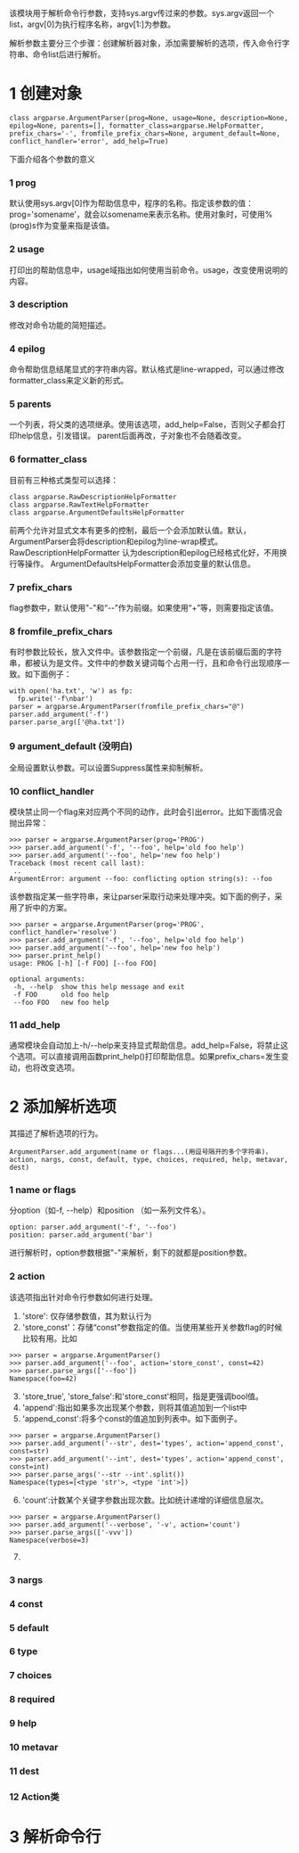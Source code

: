 该模块用于解析命令行参数，支持sys.argv传过来的参数。sys.argv返回一个list，argv[0]为执行程序名称，argv[1:]为参数。

解析参数主要分三个步骤：创建解析器对象，添加需要解析的选项，传入命令行字符串、命令list后进行解析。

# 1 创建对象
```
class argparse.ArgumentParser(prog=None, usage=None, description=None, epilog=None, parents=[], formatter_class=argparse.HelpFormatter, prefix_chars='-', fromfile_prefix_chars=None, argument_default=None, conflict_handler='error', add_help=True)
```
下面介绍各个参数的意义
### 1 prog
默认使用sys.argv[0]作为帮助信息中，程序的名称。指定该参数的值：prog='somename'，就会以somename来表示名称。使用对象时，可使用%(prog)s作为变量来指是该值。

### 2 usage
打印出的帮助信息中，usage域指出如何使用当前命令。usage，改变使用说明的内容。

### 3 description
修改对命令功能的简短描述。

### 4 epilog
命令帮助信息结尾显式的字符串内容。默认格式是line-wrapped，可以通过修改formatter_class来定义新的形式。

### 5 parents
一个列表，将父类的选项继承。使用该选项，add_help=False，否则父子都会打印help信息，引发错误。
parent后面再改，子对象也不会随着改变。

### 6 formatter_class
目前有三种格式类型可以选择：
```
class argparse.RawDescriptionHelpFormatter
class argparse.RawTextHelpFormatter
class argparse.ArgumentDefaultsHelpFormatter
```
前两个允许对显式文本有更多的控制，最后一个会添加默认值。默认，ArgumentParser会将description和epilog为line-wrap模式。RawDescriptionHelpFormatter 认为description和epilog已经格式化好，不用换行等操作。 ArgumentDefaultsHelpFormatter会添加变量的默认信息。

### 7 prefix_chars
flag参数中，默认使用"-"和“--”作为前缀。如果使用“+”等，则需要指定该值。

### 8 fromfile_prefix_chars
有时参数比较长，放入文件中。该参数指定一个前缀，凡是在该前缀后面的字符串，都被认为是文件。文件中的参数关键词每个占用一行，且和命令行出现顺序一致。如下面例子：
```
with open('ha.txt', 'w') as fp:
  fp.write('-f\nbar')
parser = argparse.ArgumentParser(fromfile_prefix_chars="@")
parser.add_argument('-f')
parser.parse_arg(['@ha.txt'])
```

### 9 argument_default (没明白)
全局设置默认参数。可以设置Suppress属性来抑制解析。

### 10 conflict_handler
模块禁止同一个flag来对应两个不同的动作，此时会引出error。比如下面情况会抛出异常：
```
>>> parser = argparse.ArgumentParser(prog='PROG')
>>> parser.add_argument('-f', '--foo', help='old foo help')
>>> parser.add_argument('--foo', help='new foo help')
Traceback (most recent call last):
 ..
ArgumentError: argument --foo: conflicting option string(s): --foo
```
该参数指定某一些字符串，来让parser采取行动来处理冲突。如下面的例子，采用了折中的方案。
```
>>> parser = argparse.ArgumentParser(prog='PROG', conflict_handler='resolve')
>>> parser.add_argument('-f', '--foo', help='old foo help')
>>> parser.add_argument('--foo', help='new foo help')
>>> parser.print_help()
usage: PROG [-h] [-f FOO] [--foo FOO]

optional arguments:
 -h, --help  show this help message and exit
 -f FOO      old foo help
 --foo FOO   new foo help
```

### 11 add_help
通常模块会自动加上-h/--help来支持显式帮助信息。add_help=False，将禁止这个选项。可以直接调用函数print_help()打印帮助信息。如果prefix_chars=发生变动，也将改变选项。

# 2 添加解析选项
其描述了解析选项的行为。
```
ArgumentParser.add_argument(name or flags...(用逗号隔开的多个字符串)， action, nargs, const, default, type, choices, required, help, metavar, dest)
```

### 1 name or flags
分option（如-f, --help）和position （如一系列文件名）。
```
option: parser.add_argument('-f', '--foo')
position: parser.add_argument('bar')
```

进行解析时，option参数根据"-"来解析，剩下的就都是position参数。

### 2 action
该选项指出针对命令行参数如何进行处理。
1. 'store': 仅存储参数值，其为默认行为
2. 'store_const'：存储“const”参数指定的值。当使用某些开关参数flag的时候比较有用。比如
```
>>> parser = argparse.ArgumentParser()
>>> parser.add_argument('--foo', action='store_const', const=42)
>>> parser.parse_args(['--foo'])
Namespace(foo=42)
```

3. 'store_true', 'store_false':和'store_const'相同，指是更强调bool值。
4. 'append':指出如果多次出现某个参数，则将其值追加到一个list中
5. 'append_const':将多个const的值追加到列表中。如下面例子。
```
>>> parser = argparse.ArgumentParser()
>>> parser.add_argument('--str', dest='types', action='append_const', const=str)
>>> parser.add_argument('--int', dest='types', action='append_const', const=int)
>>> parser.parse_args('--str --int'.split())
Namespace(types=[<type 'str'>, <type 'int'>])
```
6. 'count':计数某个关键字参数出现次数。比如统计递增的详细信息层次。
```
>>> parser = argparse.ArgumentParser()
>>> parser.add_argument('--verbose', '-v', action='count')
>>> parser.parse_args(['-vvv'])
Namespace(verbose=3)
```

7.



### 3 nargs


### 4 const
### 5 default
### 6 type
### 7 choices
### 8 required
### 9 help
### 10 metavar
### 11 dest
### 12 Action类


# 3 解析命令行
